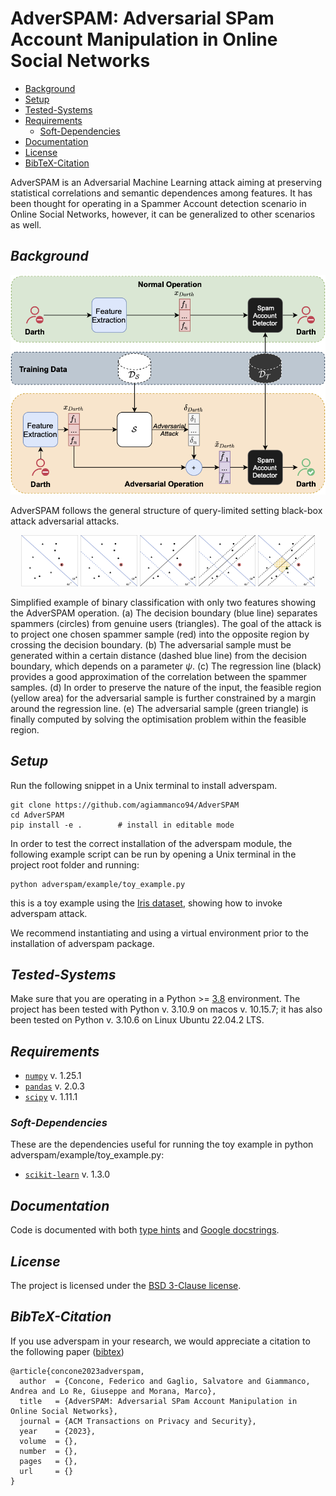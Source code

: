 **AdverSPAM: Adversarial SPam Account Manipulation in Online Social Networks**
==========================================================

- [Background](#Background)
- [Setup](#Setup)
- [Tested-Systems](#Tested-Systems)
- [Requirements](#Requirements)
  - [Soft-Dependencies](#Soft-Dependencies)
- [Documentation](#Documentation)
- [License](#License)
- [BibTeX-Citation](#BibTeX-Citation)

AdverSPAM is an Adversarial Machine Learning attack aiming at preserving statistical correlations and semantic dependences among features.
It has been thought for operating in a Spammer Account detection scenario in Online Social Networks, however, it can be generalized to other scenarios as well.

## *Background* 


![Attack Scenario](docs/images/attack_scenario.png)



AdverSPAM follows the general structure of query-limited setting black-box attack adversarial attacks.


<div align="center">
<img src="docs/images/toy_example/fig_1.png" width="18%" />
<img src="docs/images/toy_example/fig_2.png" width="18%" />
<img src="docs/images/toy_example/fig_3.png" width="18%" />
<img src="docs/images/toy_example/fig_4.png" width="18%" />
<img src="docs/images/toy_example/fig_5.png" width="18%" />
</div>


Simplified example of binary classification with only two features showing the AdverSPAM operation. 
(a) The decision boundary (blue line) separates spammers (circles) from genuine users (triangles). The goal of the attack is to project one chosen spammer sample (red) into the opposite region by crossing the decision boundary. 
(b) The adversarial sample must be generated within a certain distance (dashed blue line) from the decision boundary, which depends on a parameter $`\psi`$. 
(c) The regression line (black) provides a good approximation of the correlation between the spammer samples. 
(d) In order to preserve the nature of the input, the feasible region (yellow area) for the adversarial sample is further constrained by a margin around the regression line. 
(e) The adversarial sample (green triangle) is finally computed by solving the optimisation problem within the feasible region.

## *Setup*

Run the following snippet in a Unix terminal to install adverspam.  

```
git clone https://github.com/agiammanco94/AdverSPAM
cd AdverSPAM
pip install -e . 		# install in editable mode  
```

In order to test the correct installation of the adverspam module, the following example script can be run by opening a Unix terminal in the project root folder and running:

```
python adverspam/example/toy_example.py
```
this is a toy example using the [Iris dataset](https://archive.ics.uci.edu/dataset/53/iris), showing how to invoke adverspam attack.

We recommend instantiating and using a virtual environment prior to the installation of adverspam package.

## *Tested-Systems*

Make sure that you are operating in a Python >= [3.8](https://docs.python.org/3.8/) environment.
The project has been tested with Python v. 3.10.9 on macos v. 10.15.7; it has also been tested on Python v. 3.10.6 on Linux Ubuntu 22.04.2 LTS.

## *Requirements*

- [`numpy`](https://numpy.org/devdocs/) v. 1.25.1
- [`pandas`](https://pandas.pydata.org/docs/) v. 2.0.3
- [`scipy`](http://scipy.github.io/devdocs/) v. 1.11.1

### *Soft-Dependencies*

These are the dependencies useful for running the toy example in python adverspam/example/toy_example.py:

- [`scikit-learn`](https://scikit-learn.org/stable/index.html) v. 1.3.0


## *Documentation*

Code is documented with both [type hints](https://docs.python.org/3/library/typing.html) and [Google docstrings](https://sphinxcontrib-napoleon.readthedocs.io/en/latest/example_google.html).


## *License*

The project is licensed under the [BSD 3-Clause license](https://github.com/agiammanco94/AdverSPAM/blob/main/LICENSE.txt).

## *BibTeX-Citation*

If you use adverspam in your research, we would appreciate a citation to the following paper ([bibtex](/docs/references/concone2023adverspam.bib))

```
@article{concone2023adverspam,
  author  = {Concone, Federico and Gaglio, Salvatore and Giammanco, Andrea and Lo Re, Giuseppe and Morana, Marco},
  title   = {AdverSPAM: Adversarial SPam Account Manipulation in Online Social Networks},
  journal = {ACM Transactions on Privacy and Security},
  year    = {2023},
  volume  = {},
  number  = {},
  pages   = {},
  url     = {}
}
```